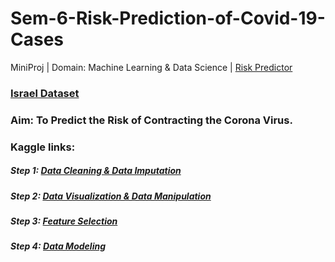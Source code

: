 # Sem-6-Risk-Prediction-of-Covid-19-Cases
 MiniProj | Domain: Machine Learning & Data Science | [Risk Predictor](https://covid-risk-predictor-1.riskycovid19.repl.co/)
 
 
 
### [Israel Dataset](https://data.gov.il/dataset/covid-19/resource/d337959a-020a-4ed3-84f7-fca182292308)

### Aim: To Predict the Risk of Contracting the Corona Virus.

### Kaggle links: 
##### Step 1: [Data Cleaning & Data Imputation](https://www.kaggle.com/mykeysid10/mp-data-cleaning)
##### Step 2: [Data Visualization & Data Manipulation](https://www.kaggle.com/rutujavaidya/mp-data-visualization)
##### Step 3: [Feature Selection](https://www.kaggle.com/atharvchaudhari/mp-feature-selection)
##### Step 4: [Data Modeling](https://www.kaggle.com/omkarpatil0217/mp-data-modeling)





